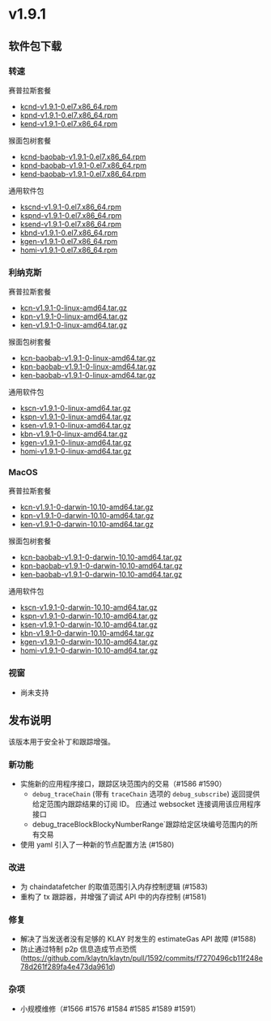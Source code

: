 # v1.9.1

## 软件包下载

### 转速<a id="rpm"></a>

赛普拉斯套餐

- [kcnd-v1.9.1-0.el7.x86_64.rpm](https://packages.klaytn.net/klaytn/v1.9.1/kcnd-v1.9.1-0.el7.x86_64.rpm)
- [kpnd-v1.9.1-0.el7.x86_64.rpm](https://packages.klaytn.net/klaytn/v1.9.1/kpnd-v1.9.1-0.el7.x86_64.rpm)
- [kend-v1.9.1-0.el7.x86_64.rpm](https://packages.klaytn.net/klaytn/v1.9.1/kend-v1.9.1-0.el7.x86_64.rpm)

猴面包树套餐

- [kcnd-baobab-v1.9.1-0.el7.x86_64.rpm](https://packages.klaytn.net/klaytn/v1.9.1/kcnd-baobab-v1.9.1-0.el7.x86_64.rpm)
- [kpnd-baobab-v1.9.1-0.el7.x86_64.rpm](https://packages.klaytn.net/klaytn/v1.9.1/kpnd-baobab-v1.9.1-0.el7.x86_64.rpm)
- [kend-baobab-v1.9.1-0.el7.x86_64.rpm](https://packages.klaytn.net/klaytn/v1.9.1/kend-baobab-v1.9.1-0.el7.x86_64.rpm)

通用软件包

- [kscnd-v1.9.1-0.el7.x86_64.rpm](https://packages.klaytn.net/klaytn/v1.9.1/kscnd-v1.9.1-0.el7.x86_64.rpm)
- [kspnd-v1.9.1-0.el7.x86_64.rpm](https://packages.klaytn.net/klaytn/v1.9.1/kspnd-v1.9.1-0.el7.x86_64.rpm)
- [ksend-v1.9.1-0.el7.x86_64.rpm](https://packages.klaytn.net/klaytn/v1.9.1/ksend-v1.9.1-0.el7.x86_64.rpm)
- [kbnd-v1.9.1-0.el7.x86_64.rpm](https://packages.klaytn.net/klaytn/v1.9.1/kbnd-v1.9.1-0.el7.x86_64.rpm)
- [kgen-v1.9.1-0.el7.x86_64.rpm](https://packages.klaytn.net/klaytn/v1.9.1/kgen-v1.9.1-0.el7.x86_64.rpm)
- [homi-v1.9.1-0.el7.x86_64.rpm](https://packages.klaytn.net/klaytn/v1.9.1/homi-v1.9.1-0.el7.x86_64.rpm)

### 利纳克斯<a id="linux"></a>

赛普拉斯套餐

- [kcn-v1.9.1-0-linux-amd64.tar.gz](https://packages.klaytn.net/klaytn/v1.9.1/kcn-v1.9.1-0-linux-amd64.tar.gz)
- [kpn-v1.9.1-0-linux-amd64.tar.gz](https://packages.klaytn.net/klaytn/v1.9.1/kpn-v1.9.1-0-linux-amd64.tar.gz)
- [ken-v1.9.1-0-linux-amd64.tar.gz](https://packages.klaytn.net/klaytn/v1.9.1/ken-v1.9.1-0-linux-amd64.tar.gz)

猴面包树套餐

- [kcn-baobab-v1.9.1-0-linux-amd64.tar.gz](https://packages.klaytn.net/klaytn/v1.9.1/kcn-baobab-v1.9.1-0-linux-amd64.tar.gz)
- [kpn-baobab-v1.9.1-0-linux-amd64.tar.gz](https://packages.klaytn.net/klaytn/v1.9.1/kpn-baobab-v1.9.1-0-linux-amd64.tar.gz)
- [ken-baobab-v1.9.1-0-linux-amd64.tar.gz](https://packages.klaytn.net/klaytn/v1.9.1/ken-baobab-v1.9.1-0-linux-amd64.tar.gz)

通用软件包

- [kscn-v1.9.1-0-linux-amd64.tar.gz](https://packages.klaytn.net/klaytn/v1.9.1/kscn-v1.9.1-0-linux-amd64.tar.gz)
- [kspn-v1.9.1-0-linux-amd64.tar.gz](https://packages.klaytn.net/klaytn/v1.9.1/kspn-v1.9.1-0-linux-amd64.tar.gz)
- [ksen-v1.9.1-0-linux-amd64.tar.gz](https://packages.klaytn.net/klaytn/v1.9.1/ksen-v1.9.1-0-linux-amd64.tar.gz)
- [kbn-v1.9.1-0-linux-amd64.tar.gz](https://packages.klaytn.net/klaytn/v1.9.1/kbn-v1.9.1-0-linux-amd64.tar.gz)
- [kgen-v1.9.1-0-linux-amd64.tar.gz](https://packages.klaytn.net/klaytn/v1.9.1/kgen-v1.9.1-0-linux-amd64.tar.gz)
- [homi-v1.9.1-0-linux-amd64.tar.gz](https://packages.klaytn.net/klaytn/v1.9.1/homi-v1.9.1-0-linux-amd64.tar.gz)

### MacOS<a id="macos"></a>

赛普拉斯套餐

- [kcn-v1.9.1-0-darwin-10.10-amd64.tar.gz](https://packages.klaytn.net/klaytn/v1.9.1/kcn-v1.9.1-0-darwin-10.10-amd64.tar.gz)
- [kpn-v1.9.1-0-darwin-10.10-amd64.tar.gz](https://packages.klaytn.net/klaytn/v1.9.1/kpn-v1.9.1-0-darwin-10.10-amd64.tar.gz)
- [ken-v1.9.1-0-darwin-10.10-amd64.tar.gz](https://packages.klaytn.net/klaytn/v1.9.1/ken-v1.9.1-0-darwin-10.10-amd64.tar.gz)

猴面包树套餐

- [kcn-baobab-v1.9.1-0-darwin-10.10-amd64.tar.gz](https://packages.klaytn.net/klaytn/v1.9.1/kcn-baobab-v1.9.1-0-darwin-10.10-amd64.tar.gz)
- [kpn-baobab-v1.9.1-0-darwin-10.10-amd64.tar.gz](https://packages.klaytn.net/klaytn/v1.9.1/kpn-baobab-v1.9.1-0-darwin-10.10-amd64.tar.gz)
- [ken-baobab-v1.9.1-0-darwin-10.10-amd64.tar.gz](https://packages.klaytn.net/klaytn/v1.9.1/ken-baobab-v1.9.1-0-darwin-10.10-amd64.tar.gz)

通用软件包

- [kscn-v1.9.1-0-darwin-10.10-amd64.tar.gz](https://packages.klaytn.net/klaytn/v1.9.1/kscn-v1.9.1-0-darwin-10.10-amd64.tar.gz)
- [kspn-v1.9.1-0-darwin-10.10-amd64.tar.gz](https://packages.klaytn.net/klaytn/v1.9.1/kspn-v1.9.1-0-darwin-10.10-amd64.tar.gz)
- [ksen-v1.9.1-0-darwin-10.10-amd64.tar.gz](https://packages.klaytn.net/klaytn/v1.9.1/ksen-v1.9.1-0-darwin-10.10-amd64.tar.gz)
- [kbn-v1.9.1-0-darwin-10.10-amd64.tar.gz](https://packages.klaytn.net/klaytn/v1.9.1/kbn-v1.9.1-0-darwin-10.10-amd64.tar.gz)
- [kgen-v1.9.1-0-darwin-10.10-amd64.tar.gz](https://packages.klaytn.net/klaytn/v1.9.1/kgen-v1.9.1-0-darwin-10.10-amd64.tar.gz)
- [homi-v1.9.1-0-darwin-10.10-amd64.tar.gz](https://packages.klaytn.net/klaytn/v1.9.1/homi-v1.9.1-0-darwin-10.10-amd64.tar.gz)

### 视窗<a id="windows"></a>

- 尚未支持

## 发布说明

该版本用于安全补丁和跟踪增强。

### 新功能

- 实施新的应用程序接口，跟踪区块范围内的交易（#1586 #1590）
  - `debug_traceChain` (带有 `traceChain` 选项的 `debug_subscribe`) 返回提供给定范围内跟踪结果的订阅 ID。 应通过 websocket 连接调用该应用程序接口
  - debug_traceBlockBlockyNumberRange\`跟踪给定区块编号范围内的所有交易
- 使用 yaml 引入了一种新的节点配置方法 (#1580)

### 改进

- 为 chaindatafetcher 的取值范围引入内存控制逻辑 (#1583)
- 重构了 tx 跟踪器，并增强了调试 API 中的内存控制 (#1581)

### 修复

- 解决了当发送者没有足够的 KLAY 时发生的 estimateGas API 故障 (#1588)
- 防止通过特制 p2p 信息造成节点恐慌 (https://github.com/klaytn/klaytn/pull/1592/commits/f7270496cb11f248e78d261f289fa4e473da961d)

### 杂项

- 小规模维修（#1566 #1576 #1584 #1585 #1589 #1591）
